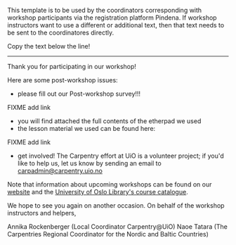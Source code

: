 This template is to be used by the coordinators corresponding with workshop participants via the registration platform Pindena. If workshop instructors want to use a different or additional text, then that text needs to be sent to the coordinatores directly.

Copy the text below the line!

-------------------

Thank you for participating in our workshop!

Here are some post-workshop issues:

- please fill out our Post-workshop survey!!! 

FIXME add link

- you will find attached the full contents of the etherpad we used
- the lesson material we used can be found here: 

FIXME add link

- get involved! The Carpentry effort at UiO is a volunteer project; if you'd like to help us, let us know by sending an email to carpadmin@carpentry.uio.no

Note that information about upcoming workshops can be found on our [website](https://www.ub.uio.no/english/courses-events/courses/other/Carpentry/) and the [University of Oslo Library's course catalogue](https://www.ub.uio.no/english/courses-events/courses/other/Carpentry/index.html).

We hope to see you again on another occasion. On behalf of the workshop instructors and helpers,

Annika Rockenberger (Local Coordinator Carpentry@UiO)
Naoe Tatara (The Carpentries Regional Coordinator for the Nordic and Baltic Countries)


